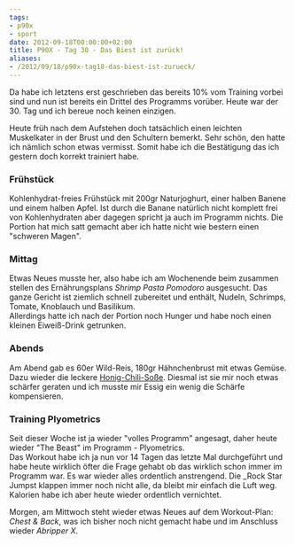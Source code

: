 ```yaml
---
tags:
- p90x
- sport
date: 2012-09-18T00:00:00+02:00
title: P90X - Tag 30 - Das Biest ist zurück!
aliases:
- /2012/09/18/p90x-tag18-das-biest-ist-zurueck/
---
```


Da habe ich letztens erst geschrieben das bereits 10% vom Training vorbei sind und nun ist bereits ein Drittel des Programms vorüber. Heute war der 30. Tag und ich bereue noch keinen einzigen.

Heute früh nach dem Aufstehen doch tatsächlich einen leichten Muskelkater in der Brust und den Schultern bemerkt. Sehr schön, den hatte ich nämlich schon etwas vermisst. Somit habe ich die Bestätigung das ich gestern doch korrekt trainiert habe.

### Frühstück
Kohlenhydrat-freies Frühstück mit 200gr Naturjoghurt, einer halben Banene und einem halben Apfel. Ist durch die Banane natürlich nicht komplett frei von Kohlenhydraten aber dagegen spricht ja auch im Programm nichts. Die Portion hat mich satt gemacht aber ich hatte nicht wie bestern einen "schweren Magen".

### Mittag
Etwas Neues musste her, also habe ich am Wochenende beim zusammen stellen des Ernährungsplans _Shrimp Pasta Pomodoro_ ausgesucht. Das ganze Gericht ist ziemlich schnell zubereitet und enthält, Nudeln, Schrimps, Tomate, Knoblauch und Basilikum.   
Allerdings hatte ich nach der Portion noch Hunger und habe noch einen kleinen Eiweiß-Drink getrunken.

### Abends
Am Abend gab es 60er Wild-Reis, 180gr Hähnchenbrust mit etwas Gemüse. Dazu wieder die leckere [Honig-Chili-Soße](http://rretsiem.tumblr.com/post/31527378865/rezept-honig-chili-sosse). Diesmal ist sie mir noch etwas schärfer geraten und ich musste mir Essig ein wenig die Schärfe kompensieren.

### Training Plyometrics
Seit dieser Woche ist ja wieder "volles Programm" angesagt, daher heute wieder "The Beast" im Programm - Plyometrics.   
Das Workout habe ich ja nun vor 14 Tagen das letzte Mal durchgeführt und habe heute wirklich öfter die Frage gehabt ob das wirklich schon immer im Programm war. Es war wieder alles ordentlich anstrengend. Die _Rock Star Jumpst klappen immer noch nicht alle, da bleibt mir einfach die Luft weg. Kalorien habe ich aber heute wieder ordentlich vernichtet.

Morgen, am Mittwoch steht wieder etwas Neues auf dem Workout-Plan: _Chest & Back_, was ich bisher noch nicht gemacht habe und im Anschluss wieder _Abripper X_.
